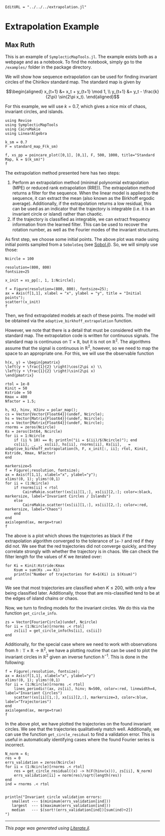 ```@meta
EditURL = "../../../extrapolation.jl"
```

# Extrapolation Example
## Max Ruth

This is an example of `SymplecticMapTools.jl`. The example exists both as a webpage and as a notebook. To find the notebook, simply go to the `/examples/` folder in the package directory.

We will show how sequence extrapolation can be used for finding invariant circles of the Chirikov standard map. The standard map is given by
```math
\begin{aligned}
    x_{t+1} &= x_t + y_{t+1} \mod 1, \\
    y_{t+1} &= y_t - \frac{k}{2\pi} \sin(2\pi x_t).
\end{aligned}
```

For this example, we will use $k=0.7$, which gives a nice mix of chaos, invariant circles, and islands.

````@example extrapolation
using Revise
using SymplecticMapTools
using CairoMakie
using LinearAlgebra
````

````@example extrapolation
k_sm = 0.7
F = standard_map_F(k_sm)

f, xs_pp = poincare_plot([0,1], [0,1], F, 500, 1000, title="Standard Map, k = $(k_sm)")
f
````

The extrapolation method presented here has two steps:
1. Perform an extrapolation method (minimal polynomial extrapolation (MPE) or reduced rank extrapolation (RRE)). The extrapolation method returns a filter for the sequence. When the linear model is applied to the sequence, it can extract the mean (also known as the Birkhoff ergodic average). Additionally, if the extrapolation returns a low residual, this can be used as an indicator that the trajectory is integrable (i.e. it is an invariant circle or island) rather than chaotic.
2. If the trajectory is classified as integrable, we can extract frequency information from the learned filter. This can be used to recover the rotation number, as well as the Fourier modes of the invariant structures.

As first step, we choose some initial points. The above plot was made using initial points sampled from a `SoboloSeq` (see [Sobol.jl](https://github.com/JuliaMath/Sobol.jl)). So, we will simply use those:

````@example extrapolation
Ncircle = 100

resolution=(800, 800)
fontsize=25

x_init = xs_pp[:, 1, 1:Ncircle];

f = Figure(resolution=(800, 800), fontsize=25);
ax = Axis(f[1,1], xlabel = "x", ylabel = "y", title = "Initial points");
scatter!(x_init)
f
````

Then, we find extrapolated models at each of these points. The model will be obtained via the `adaptive_birkhoff_extrapolation` function.

However, we note that there is a detail that must be considered with the standard map. The extrapolation code is written for continuous signals. The standard map is continuous on $\mathbb{T} \times \mathbb{R}$, but it is not on $\mathbb{R}^2$. The algorithms assume that the signal is continuous in $\mathbb{R}^2$, however, so we need to map the space to an appropriate one. For this, we will use the observable function
```
h(x, y) = \begin{pmatrix}
\left(y + \frac{1}{2} \right)\cos(2\pi x) \\
\left(y + \frac{1}{2} \right)\sin(2\pi x)
\end{pmatrix}
```

````@example extrapolation
rtol = 1e-8
Kinit = 50
Kstride = 50
Kmax = 400
Nfactor = 1.5;

h, HJ, hinv, HJinv = polar_map();
cs = Vector{Vector{Float64}}(undef, Ncircle);
hs = Vector{Matrix{Float64}}(undef, Ncircle);
xs = Vector{Matrix{Float64}}(undef, Ncircle);
rnorms = zeros(Ncircle)
Ks = zeros(Int64, Ncircle)
for ii = 1:Ncircle
    if (ii % 10) == 0; println("ii = $(ii)/$(Ncircle)"); end
    cs[ii], _, _, xs[ii], hs[ii], rnorms[ii], Ks[ii], _ = adaptive_birkhoff_extrapolation(h, F, x_init[:, ii]; rtol, Kinit, Kstride, Kmax, Nfactor)
end
````

````@example extrapolation
markersize=5
f = Figure(;resolution, fontsize);
ax = Axis(f[1,1], xlabel="x", ylabel="y");
xlims!(0, 1); ylims!(0,1)
for ii = (1:Ncircle)
    if rnorms[ii] < rtol
        CairoMakie.scatter!(xs[ii][1,:], xs[ii][2,:]; color=:black, markersize, label="Invariant Circles / Islands")
    else
        CairoMakie.scatter!(xs[ii][1,:], xs[ii][2,:]; color=:red, markersize, label="Chaos")
    end
end
axislegend(ax, merge=true)
f
````

The above is a plot which shows the trajectories as black if the extrapolation algorithm converged to the tolerance of `1e-7` and red if they did not. We see that the red trajectories did not converge quickly, and they correlate strongly with whether the trajectory is in chaos. We can check the filter length for the values of $K$ we iterated over:

````@example extrapolation
for Ki = Kinit:Kstride:Kmax
    Ksum = sum(Ks .== Ki)
    println("Number of trajectories for K=$(Ki) is $(Ksum)")
end
````

We see that most trajectories are classified when $K \leq 200$, with only a few being classified later. Additionally, those that are mis-classified tend to be at the edges of island chains or chaos.

Now, we turn to finding models for the invariant circles. We do this via the function `get_circle_info`.

````@example extrapolation
zs = Vector{FourierCircle}(undef, Ncircle)
for ii = (1:Ncircle)[rnorms .< rtol]
    zs[ii] = get_circle_info(hs[ii], cs[ii])
end
````

Additionally, for the special case where we need to work with observations from $h : \mathbb{T}\times\mathbb{R} \to \mathbb{R}^2$, we have a plotting routine that can be used to plot the invariant circles in $\mathbb{R}^2$ given an inverse function $h^{-1}$. This is done in the following:

````@example extrapolation
f = Figure(;resolution, fontsize);
ax = Axis(f[1,1], xlabel="x", ylabel="y")
xlims!(0, 1); ylims!(0,1)
for ii = (1:Ncircle)[rnorms .< rtol]
    lines_periodic!(ax, zs[ii], hinv; N=500, color=:red, linewidth=4, label="Invariant Circles")
    scatter!(xs[ii][1,:], xs[ii][2,:], markersize=3, color=:blue, label="Trajectories")
end
axislegend(ax, merge=true)
f
````

In the above plot, we have plotted the trajectories on the found invariant circles. We see that the trajectories qualitatively match well. Additionally, we can use the function `get_circle_residual` to find a validation error. This is useful in automatically identifying cases where the found Fourier series is incorrect.

````@example extrapolation
N_norm = 6;
res = 0
errs_validation = zeros(Ncircle)
for ii = (1:Ncircle)[rnorms .< rtol]
    res = get_circle_residual((x) -> h(F(hinv(x))), zs[ii], N_norm)
    errs_validation[ii] = norm(res)/sqrt(length(res))
end
ind = rnorms .< rtol


println("Invariant circle validation errors:
   smallest --- $(minimum(errs_validation[ind]))
   largest  --- $(maximum(errs_validation[ind]))
   median   --- $(sort!(errs_validation[ind])[sum(ind)÷2])
")
````

---

*This page was generated using [Literate.jl](https://github.com/fredrikekre/Literate.jl).*

